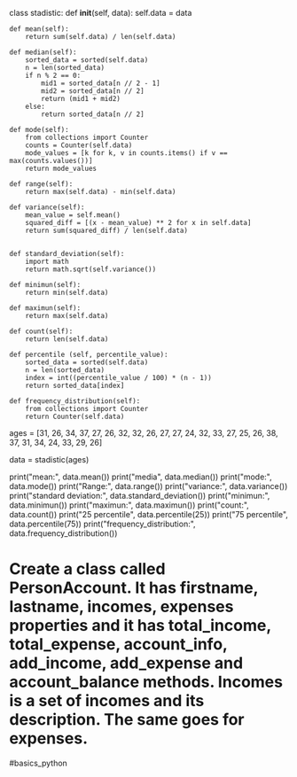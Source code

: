 class stadistic:
    def __init__(self, data):
        self.data = data

    def mean(self):
        return sum(self.data) / len(self.data)

    def median(self):
        sorted_data = sorted(self.data)
        n = len(sorted_data)
        if n % 2 == 0:
            mid1 = sorted_data[n // 2 - 1]
            mid2 = sorted_data[n // 2]
            return (mid1 + mid2)
        else:
            return sorted_data[n // 2]

    def mode(self):
        from collections import Counter
        counts = Counter(self.data)
        mode_values = [k for k, v in counts.items() if v == max(counts.values())]
        return mode_values

    def range(self):
        return max(self.data) - min(self.data)

    def variance(self):
        mean_value = self.mean()
        squared_diff = [(x - mean_value) ** 2 for x in self.data]
        return sum(squared_diff) / len(self.data)
    

    def standard_deviation(self):
        import math
        return math.sqrt(self.variance())

    def minimun(self):
        return min(self.data)

    def maximun(self):
        return max(self.data)

    def count(self):
        return len(self.data)

    def percentile (self, percentile_value):
        sorted_data = sorted(self.data)
        n = len(sorted_data)
        index = int((percentile_value / 100) * (n - 1))
        return sorted_data[index]

    def frequency_distribution(self):
        from collections import Counter
        return Counter(self.data)


ages = [31, 26, 34, 37, 27, 26, 32, 32, 26, 27, 27, 24, 32, 33, 27, 25, 26, 38, 37, 31, 34, 24, 33, 29, 26]

data = stadistic(ages)

print("mean:", data.mean())
print("media", data.median())
print("mode:", data.mode())
print("Range:", data.range())
print("variance:", data.variance())
print("standard deviation:", data.standard_deviation())
print("minimun:", data.minimun())
print("maximun:", data.maximun())
print("count:", data.count())
print("25 percentile", data.percentile(25))
print("75 percentile", data.percentile(75))
print("frequency_distribution:", data.frequency_distribution())



# Create a class called PersonAccount. It has firstname, lastname, incomes, expenses properties and it has total_income, total_expense, account_info, add_income, add_expense and account_balance methods. Incomes is a set of incomes and its description. The same goes for expenses.
#basics_python
